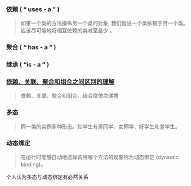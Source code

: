 ### 依赖 ( “ uses - a ” )
> 如果一个类的方法操纵另一个类的对象, 我们就说一个类依赖于另一个类。 
> 应该尽可能地将相互依赖的类减至最少 。
### 聚合 ( “ has - a ” )

### 继承 ( “is - a ” )

### [依赖、关联、聚合和组合之间区别的理解](https://www.cnblogs.com/wanghuaijun/p/5421419.html)
> 依赖、关联、聚合和组合。结合度依次递增

### 多态
> 同一类的实例多种形态。如学生有男同学、女同学、好学生和差学生。

### 动态绑定
>在运行时能够自动地选择调用哪个方法的现象称为动态绑定 (dynamic binding)。

个人认为多态与动态绑定有必然关系